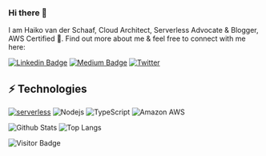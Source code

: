 ### Hi there 👋

I am Haiko van der Schaaf, Cloud Architect, Serverless Advocate & Blogger, AWS Certified 🚀. Find out more about me & feel free to connect with me here:

[![Linkedin Badge](https://img.shields.io/badge/-hvdschaaf-blue?style=flat-square&logo=Linkedin&logoColor=white&link=https://www.linkedin.com/in/hvdschaaf/)](https://www.linkedin.com/in/hvdschaaf/)
[![Medium Badge](https://img.shields.io/badge/serverlesscorner-12100E?style=flat-square&logo=medium&logoColor=white&link=https://serverlesscorner.com/)](https://serverlesscorner.com/)
<a href="https://twitter.com/DeHaiko"><img alt="Twitter" src="https://img.shields.io/twitter/follow/dehaiko?style=social"></a>


## ⚡ Technologies

[![serverless](http://public.serverless.com/badges/v3.svg)](http://www.serverless.com)
![Nodejs](https://img.shields.io/badge/-Nodejs-black?style=flat-square&logo=Node.js)
![TypeScript](https://img.shields.io/badge/-TypeScript-007ACC?style=flat-square&logo=typescript)
![Amazon AWS](https://img.shields.io/badge/Amazon%20AWS-232F3E?style=flat-square&logo=amazon-aws)

![Github Stats](https://github-readme-stats.vercel.app/api?username=cyberworkz&count_private=true&show_icons=true&include_all_commits=true)
![Top Langs](https://github-readme-stats.vercel.app/api/top-langs/?username=cyberworkz&hide=TeX&layout=compact)

![Visitor Badge](https://visitor-badge.laobi.icu/badge?page_id=cyberworkz.cyberworkz)

